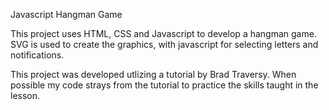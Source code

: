Javascript Hangman Game

This project uses HTML, CSS and Javascript to develop a hangman game. SVG is
used to create the graphics, with javascript for selecting letters and
notifications.

This project was developed utlizing a tutorial by Brad Traversy. When possible
my code strays from the tutorial to practice the skills taught in the lesson.
